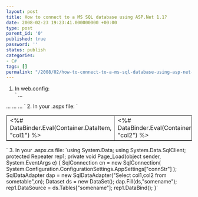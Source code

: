 ```yaml
---
layout: post
title: How to connect to a MS SQL database using ASP.Net 1.1?
date: 2008-02-23 19:23:41.000000000 +00:00
type: post
parent_id: '0'
published: true
password: ''
status: publish
categories:
- C#
tags: []
permalink: "/2008/02/how-to-connect-to-a-ms-sql-database-using-asp-net-1-1/"
---
```

1. In web.config:  
`<configuration>
...
<appSettings>
...
<add key="connStr" value="server=server_name_or_ipaddress; Initial Catalog=database_name; User Id=username; Password=password;" />
...
</appSettings>
...
</configuration>`  
2. In your .aspx file:  
`<asp:Repeater ID="rep1" runat="server">
<HeaderTemplate><table border="1"></HeaderTemplate>
<ItemTemplate>
<tr>
<td><%# DataBinder.Eval(Container.DataItem, "col1") %></td>
<td><%# DataBinder.Eval(Container.DataItem, "col2") %></td>
</tr>
</ItemTemplate>
<FooterTemplate></table></FooterTemplate>
</asp:Repeater>`  
3. In your .aspx.cs file:  
`using System.Data;
using System.Data.SqlClient;
protected Repeater rep1;
private void Page_Load(object sender, System.EventArgs e)
{
SqlConnection cn = new SqlConnection( System.Configuration.ConfigurationSettings.AppSettings["connStr"] );
SqlDataAdapter dap = new SqlDataAdapter("Select col1,col2 from sometable",cn);
Dataset ds = new DataSet();
dap.Fill(ds,"somename");
rep1.DataSource = ds.Tables["somename"];
rep1.DataBind();
}`


